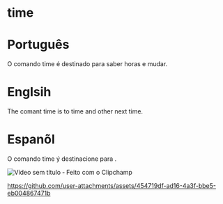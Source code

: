 # time

# Português 

O comando time é destinado para saber horas e mudar.
# Englsih

The comant time is to time and other next time. 

# Espanõl

O  comando time ý destinacione para .




![Vídeo sem título ‐ Feito com o Clipchamp](https://github.com/user-attachments/assets/091b19f2-05db-49ba-9959-41db5d5812fe)




https://github.com/user-attachments/assets/454719df-ad16-4a3f-bbe5-eb004867471b

